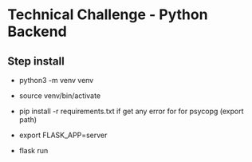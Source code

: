 # Technical Challenge - Python Backend

## Step install
- python3 -m venv venv
- source venv/bin/activate
- pip install -r requirements.txt
if get any error for for psycopg (export path)

- export FLASK_APP=server
- flask run